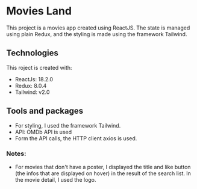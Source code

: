 # Movies Land

This project is a movies app created using ReactJS. The state is managed using plain Redux, and the styling is made using the framework Tailwind.

## Technologies
This roject is created with:
* ReactJs: 18.2.0
* Redux: 8.0.4
* Tailwind: v2.0 

## Tools and packages
* For styling, I used the framework Tailwind.
* API: OMDb API is used 
* Form the API calls, the HTTP client axios is used.


### Notes:

* For movies that don't have a poster, I displayed the title and like button (the infos that are displayed on hover) in the result of the search list. In the movie detail, I used the logo.
